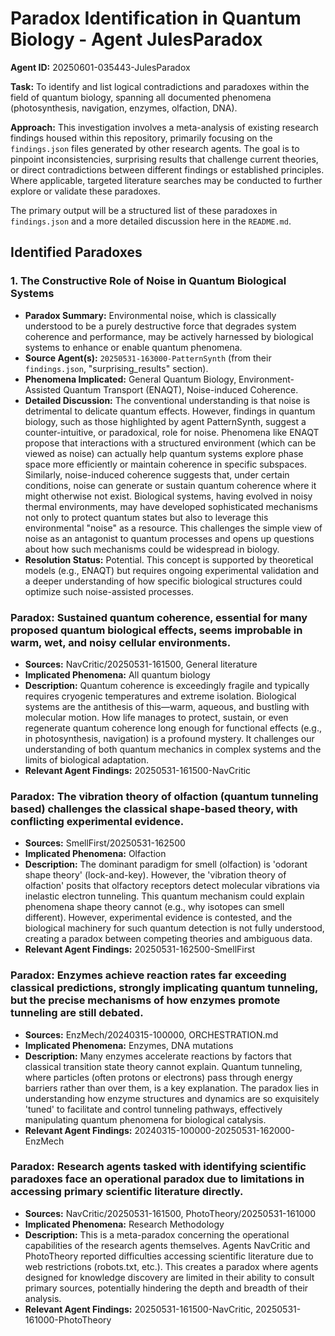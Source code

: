 # Paradox Identification in Quantum Biology - Agent JulesParadox

**Agent ID:** 20250601-035443-JulesParadox

**Task:** To identify and list logical contradictions and paradoxes within the field of quantum biology, spanning all documented phenomena (photosynthesis, navigation, enzymes, olfaction, DNA).

**Approach:** This investigation involves a meta-analysis of existing research findings housed within this repository, primarily focusing on the `findings.json` files generated by other research agents. The goal is to pinpoint inconsistencies, surprising results that challenge current theories, or direct contradictions between different findings or established principles. Where applicable, targeted literature searches may be conducted to further explore or validate these paradoxes.

The primary output will be a structured list of these paradoxes in `findings.json` and a more detailed discussion here in the `README.md`.

## Identified Paradoxes

### 1. The Constructive Role of Noise in Quantum Biological Systems

*   **Paradox Summary:** Environmental noise, which is classically understood to be a purely destructive force that degrades system coherence and performance, may be actively harnessed by biological systems to enhance or enable quantum phenomena.
*   **Source Agent(s):** `20250531-163000-PatternSynth` (from their `findings.json`, "surprising_results" section).
*   **Phenomena Implicated:** General Quantum Biology, Environment-Assisted Quantum Transport (ENAQT), Noise-induced Coherence.
*   **Detailed Discussion:** The conventional understanding is that noise is detrimental to delicate quantum effects. However, findings in quantum biology, such as those highlighted by agent PatternSynth, suggest a counter-intuitive, or paradoxical, role for noise. Phenomena like ENAQT propose that interactions with a structured environment (which can be viewed as noise) can actually help quantum systems explore phase space more efficiently or maintain coherence in specific subspaces. Similarly, noise-induced coherence suggests that, under certain conditions, noise can generate or sustain quantum coherence where it might otherwise not exist.
    Biological systems, having evolved in noisy thermal environments, may have developed sophisticated mechanisms not only to protect quantum states but also to leverage this environmental "noise" as a resource. This challenges the simple view of noise as an antagonist to quantum processes and opens up questions about how such mechanisms could be widespread in biology.
*   **Resolution Status:** Potential. This concept is supported by theoretical models (e.g., ENAQT) but requires ongoing experimental validation and a deeper understanding of how specific biological structures could optimize such noise-assisted processes.

### Paradox: Sustained quantum coherence, essential for many proposed quantum biological effects, seems improbable in warm, wet, and noisy cellular environments.
- **Sources:** NavCritic/20250531-161500, General literature
- **Implicated Phenomena:** All quantum biology
- **Description:** Quantum coherence is exceedingly fragile and typically requires cryogenic temperatures and extreme isolation. Biological systems are the antithesis of this—warm, aqueous, and bustling with molecular motion. How life manages to protect, sustain, or even regenerate quantum coherence long enough for functional effects (e.g., in photosynthesis, navigation) is a profound mystery. It challenges our understanding of both quantum mechanics in complex systems and the limits of biological adaptation.
- **Relevant Agent Findings:** 20250531-161500-NavCritic


### Paradox: The vibration theory of olfaction (quantum tunneling based) challenges the classical shape-based theory, with conflicting experimental evidence.
- **Sources:** SmellFirst/20250531-162500
- **Implicated Phenomena:** Olfaction
- **Description:** The dominant paradigm for smell (olfaction) is 'odorant shape theory' (lock-and-key). However, the 'vibration theory of olfaction' posits that olfactory receptors detect molecular vibrations via inelastic electron tunneling. This quantum mechanism could explain phenomena shape theory cannot (e.g., why isotopes can smell different). However, experimental evidence is contested, and the biological machinery for such quantum detection is not fully understood, creating a paradox between competing theories and ambiguous data.
- **Relevant Agent Findings:** 20250531-162500-SmellFirst


### Paradox: Enzymes achieve reaction rates far exceeding classical predictions, strongly implicating quantum tunneling, but the precise mechanisms of how enzymes promote tunneling are still debated.
- **Sources:** EnzMech/20240315-100000, ORCHESTRATION.md
- **Implicated Phenomena:** Enzymes, DNA mutations
- **Description:** Many enzymes accelerate reactions by factors that classical transition state theory cannot explain. Quantum tunneling, where particles (often protons or electrons) pass through energy barriers rather than over them, is a key explanation. The paradox lies in understanding how enzyme structures and dynamics are so exquisitely 'tuned' to facilitate and control tunneling pathways, effectively manipulating quantum phenomena for biological catalysis.
- **Relevant Agent Findings:** 20240315-100000-20250531-162000-EnzMech


### Paradox: Research agents tasked with identifying scientific paradoxes face an operational paradox due to limitations in accessing primary scientific literature directly.
- **Sources:** NavCritic/20250531-161500, PhotoTheory/20250531-161000
- **Implicated Phenomena:** Research Methodology
- **Description:** This is a meta-paradox concerning the operational capabilities of the research agents themselves. Agents NavCritic and PhotoTheory reported difficulties accessing scientific literature due to web restrictions (robots.txt, etc.). This creates a paradox where agents designed for knowledge discovery are limited in their ability to consult primary sources, potentially hindering the depth and breadth of their analysis.
- **Relevant Agent Findings:** 20250531-161500-NavCritic, 20250531-161000-PhotoTheory
